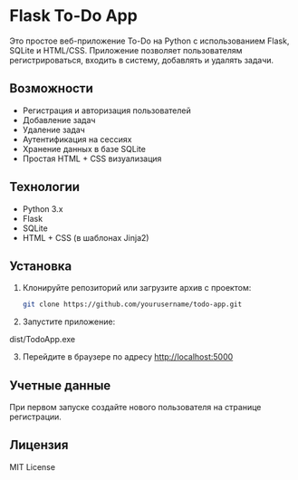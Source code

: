 # Flask To-Do App

Это простое веб-приложение To-Do на Python с использованием Flask, SQLite и HTML/CSS. Приложение позволяет пользователям регистрироваться, входить в систему, добавлять и удалять задачи.

##  Возможности

- Регистрация и авторизация пользователей
- Добавление задач
- Удаление задач
- Аутентификация на сессиях
- Хранение данных в базе SQLite
- Простая HTML + CSS визуализация

##  Технологии

- Python 3.x
- Flask
- SQLite
- HTML + CSS (в шаблонах Jinja2)

##  Установка

1. Клонируйте репозиторий или загрузите архив с проектом:

   ```bash
   git clone https://github.com/yourusername/todo-app.git
   ```

2. Запустите приложение:

dist/TodoApp.exe

3. Перейдите в браузере по адресу [http://localhost:5000](http://localhost:5000)

##  Учетные данные

При первом запуске создайте нового пользователя на странице регистрации.

##  Лицензия

MIT License
